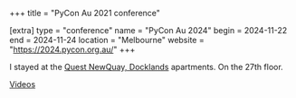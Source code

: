 +++
title = "PyCon Au 2021 conference"

[extra]
type = "conference"
name = "PyCon Au 2024"
begin = 2024-11-22
end = 2024-11-24
location = "Melbourne"
website = "https://2024.pycon.org.au/"
+++

I stayed at the [Quest NewQuay, Docklands](https://www.questapartments.com.au/properties/vic/docklands/quest-newquay) apartments. On the 27th floor.

[Videos](https://www.youtube.com/playlist?list=PLs4CJRBY5F1Jn7fWZyMgogpPsu1vAZKB2)
